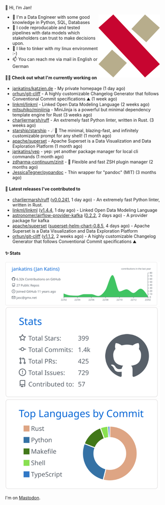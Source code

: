 👋 Hi, I’m Jan!

<img align="right" src="https://raw.githubusercontent.com/kreuzwerkerbot/kreuzwerkerbot/master/assets/xw.png" width="200">

- 🌱 I'm a Data Engineer with some good knowledge in Python, SQL, Databases
- 💪 I code reproducable and tested pipelines with data models which stakeholders can trust to make decisions upon.
- 💞️ I like to tinker with my linux environment :-)
- 📫 You can reach me via mail in English or German

#### 👩‍💻 Check out what I'm currently working on

- [jankatins/katzien.de](https://github.com/jankatins/katzien.de) - My private homepage (1 day ago)
- [orhun/git-cliff](https://github.com/orhun/git-cliff) - A highly customizable Changelog Generator that follows Conventional Commit specifications ⛰️  (1 week ago)
- [linkml/linkml](https://github.com/linkml/linkml) - Linked Open Data Modeling Language (2 weeks ago)
- [mitsuhiko/minijinja](https://github.com/mitsuhiko/minijinja) - MiniJinja is a powerful but minimal dependency template engine for Rust (3 weeks ago)
- [charliermarsh/ruff](https://github.com/charliermarsh/ruff) - An extremely fast Python linter, written in Rust. (3 weeks ago)
- [starship/starship](https://github.com/starship/starship) - ☄🌌️  The minimal, blazing-fast, and infinitely customizable prompt for any shell! (1 month ago)
- [apache/superset](https://github.com/apache/superset) - Apache Superset is a Data Visualization and Data Exploration Platform (1 month ago)
- [jankatins/yep](https://github.com/jankatins/yep) - yep: yet another package manager for local cli commands (1 month ago)
- [zdharma-continuum/zinit](https://github.com/zdharma-continuum/zinit) - 🌻 Flexible and fast ZSH plugin manager (2 months ago)
- [JessicaTegner/pypandoc](https://github.com/JessicaTegner/pypandoc) - Thin wrapper for &#34;pandoc&#34; (MIT) (3 months ago)

#### 🔭 Latest releases I've contributed to

- [charliermarsh/ruff](https://github.com/charliermarsh/ruff) ([v0.0.241](https://github.com/charliermarsh/ruff/releases/tag/v0.0.241), 1 day ago) - An extremely fast Python linter, written in Rust.
- [linkml/linkml](https://github.com/linkml/linkml) ([v1.4.4](https://github.com/linkml/linkml/releases/tag/v1.4.4), 1 day ago) - Linked Open Data Modeling Language
- [astronomer/airflow-provider-kafka](https://github.com/astronomer/airflow-provider-kafka) ([0.2.2](https://github.com/astronomer/airflow-provider-kafka/releases/tag/0.2.2), 2 days ago) - A provider package for kafka
- [apache/superset](https://github.com/apache/superset) ([superset-helm-chart-0.8.5](https://github.com/apache/superset/releases/tag/superset-helm-chart-0.8.5), 4 days ago) - Apache Superset is a Data Visualization and Data Exploration Platform
- [orhun/git-cliff](https://github.com/orhun/git-cliff) ([v1.1.2](https://github.com/orhun/git-cliff/releases/tag/v1.1.2), 2 weeks ago) - A highly customizable Changelog Generator that follows Conventional Commit specifications ⛰️ 


#### ✨ Stats

  [![](https://raw.githubusercontent.com/jankatins/jankatins/master/profile-summary-card-output/github/0-profile-details.svg)](https://github.com/vn7n24fzkq/github-profile-summary-cards)
  [![](https://raw.githubusercontent.com/jankatins/jankatins/master/profile-summary-card-output/github/3-stats.svg)](https://github.com/vn7n24fzkq/github-profile-summary-cards)
  [![](https://raw.githubusercontent.com/jankatins/jankatins/master/profile-summary-card-output/github/2-most-commit-language.svg)](https://github.com/vn7n24fzkq/github-profile-summary-cards)

I'm on <a rel="me" href="https://fosstodon.org/@jankatins">Mastodon</a>.

